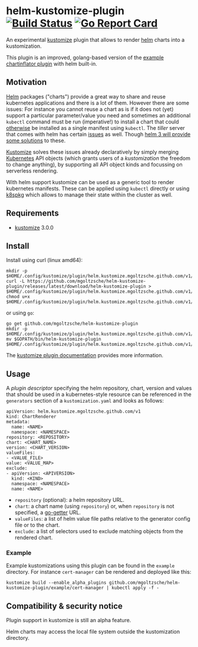 helm-kustomize-plugin
[![Build Status](https://travis-ci.org/mgoltzsche/helm-kustomize-plugin.svg?branch=master)](https://travis-ci.org/mgoltzsche/helm-kustomize-plugin)
[![Go Report Card](https://goreportcard.com/badge/github.com/mgoltzsche/helm-kustomize-plugin)](https://goreportcard.com/report/github.com/mgoltzsche/helm-kustomize-plugin)
=

An experimental [kustomize](https://github.com/kubernetes-sigs/kustomize/)
plugin that allows to render [helm](https://github.com/helm/helm) charts into a kustomization.  

This plugin is an improved, golang-based version of the
[example chartinflator plugin](https://github.com/kubernetes-sigs/kustomize/tree/v3.1.0/plugin/someteam.example.com/v1/chartinflator)
with helm built-in.

## Motivation

[Helm](https://github.com/helm/helm) packages ("charts") provide a great way to
share and reuse kubernetes applications and there is a lot of them.
However there are some issues: For instance you cannot reuse a chart as is if
it does not (yet) support a particular parameter/value you need and
sometimes an additional `kubectl` command must be run (imperative!) to install
a chart that could [otherwise](https://docs.cert-manager.io/en/release-0.9/getting-started/install/kubernetes.html)
be installed as a single manifest using `kubectl`.
The _tiller_ server that comes with helm has certain
[issues](https://medium.com/virtuslab/think-twice-before-using-helm-25fbb18bc822)
as well. Though [helm 3 will provide some solutions](https://sweetcode.io/a-first-look-at-the-helm-3-plan/) to these.

[Kustomize](https://github.com/kubernetes-sigs/kustomize/) solves these issues already
declaratively by simply merging [Kubernetes](https://github.com/kubernetes/kubernetes)
API objects (which grants users of a _kustomization_ the freedom to change anything),
by supporting all API object kinds and focussing on serverless rendering.  

With helm support kustomize can be used as a generic tool to render kubernetes manifests.
These can be applied using `kubectl` directly or using [k8spkg](https://github.com/mgoltzsche/k8spkg)
which allows to manage their state within the cluster as well.


## Requirements

* [kustomize](https://github.com/kubernetes-sigs/kustomize) 3.0.0


## Install

Install using curl (linux amd64):
```
mkdir -p $HOME/.config/kustomize/plugin/helm.kustomize.mgoltzsche.github.com/v1/chartrenderer
curl -L https://github.com/mgoltzsche/helm-kustomize-plugin/releases/latest/download/helm-kustomize-plugin > $HOME/.config/kustomize/plugin/helm.kustomize.mgoltzsche.github.com/v1/chartrenderer/ChartRenderer
chmod u+x $HOME/.config/kustomize/plugin/helm.kustomize.mgoltzsche.github.com/v1/chartrenderer/ChartRenderer
```
or using `go`:
```
go get github.com/mgoltzsche/helm-kustomize-plugin
mkdir -p $HOME/.config/kustomize/plugin/helm.kustomize.mgoltzsche.github.com/v1/chartrenderer
mv $GOPATH/bin/helm-kustomize-plugin $HOME/.config/kustomize/plugin/helm.kustomize.mgoltzsche.github.com/v1/chartrenderer/ChartRenderer
```

The [kustomize plugin documentation](https://github.com/kubernetes-sigs/kustomize/tree/master/docs/plugins)
provides more information.


## Usage

A _plugin descriptor_ specifying the helm repository, chart, version and values
that should be used in a kubernetes-style resource can be referenced in the
`generators` section of a `kustomization.yaml` and looks as follows:
```
apiVersion: helm.kustomize.mgoltzsche.github.com/v1
kind: ChartRenderer
metadata:
  name: <NAME>
  namespace: <NAMESPACE>
repository: <REPOSITORY>
chart: <CHART_NAME>
version: <CHART_VERSION>
valueFiles:
- <VALUE_FILE>
value: <VALUE_MAP>
exclude:
- apiVersion: <APIVERSION>
  kind: <KIND>
  namespace: <NAMESPACE>
  name: <NAME>
```

* `repository` (optional): a helm repository URL.
* `chart`: a chart name (using `repository`) or, when `repository` is not specified, a [go-getter](https://github.com/hashicorp/go-getter) URL.
* `valueFiles`: a list of helm value file paths relative to the generator config file or to the chart.
* `exclude`: a list of selectors used to exclude matching objects from the rendered chart.

### Example

Example kustomizations using this plugin can be found in the `example` directory.
For instance `cert-manager` can be rendered and deployed like this:
```
kustomize build --enable_alpha_plugins github.com/mgoltzsche/helm-kustomize-plugin/example/cert-manager | kubectl apply -f -
```


## Compatibility & security notice

Plugin support in kustomize is still an alpha feature.  

Helm charts may access the local file system outside the kustomization directory.